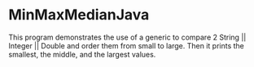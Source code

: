 # MinMaxMedianJava
This program demonstrates the use of a generic to compare 2 String || Integer || Double and order them from small to large. Then it prints the smallest, the middle, and the largest values.

